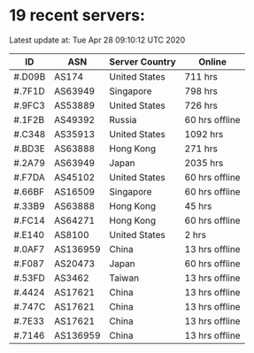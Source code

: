 # 19 recent servers:

Latest update at: Tue Apr 28 09:10:12 UTC 2020

| ID | ASN | Server Country | Online |
| -- | --- | -------------- | ------ |
| #.D09B | AS174 | United States | 711 hrs |
| #.7F1D | AS63949 | Singapore | 798 hrs |
| #.9FC3 | AS53889 | United States | 726 hrs |
| #.1F2B | AS49392 | Russia | 60 hrs offline |
| #.C348 | AS35913 | United States | 1092 hrs |
| #.BD3E | AS63888 | Hong Kong | 271 hrs |
| #.2A79 | AS63949 | Japan | 2035 hrs |
| #.F7DA | AS45102 | United States | 60 hrs offline |
| #.66BF | AS16509 | Singapore | 60 hrs offline |
| #.33B9 | AS63888 | Hong Kong | 45 hrs |
| #.FC14 | AS64271 | Hong Kong | 60 hrs offline |
| #.E140 | AS8100 | United States | 2 hrs |
| #.0AF7 | AS136959 | China | 13 hrs offline |
| #.F087 | AS20473 | Japan | 60 hrs offline |
| #.53FD | AS3462 | Taiwan | 13 hrs offline |
| #.4424 | AS17621 | China | 13 hrs offline |
| #.747C | AS17621 | China | 13 hrs offline |
| #.7E33 | AS17621 | China | 13 hrs offline |
| #.7146 | AS136959 | China | 13 hrs offline |

